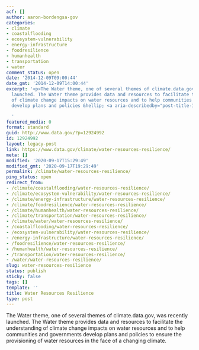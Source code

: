 ```yaml
---
acf: []
author: aaron-bordengsa-gov
categories:
- climate
- coastalflooding
- ecosystem-vulnerability
- energy-infrastructure
- foodresilience
- humanhealth
- transportation
- water
comment_status: open
date: '2014-12-09T09:00:44'
date_gmt: '2014-12-09T14:00:44'
excerpt: '<p>The Water theme, one of several themes of climate.data.gov, was recently
  launched. The Water theme provides data and resources to facilitate the understanding
  of climate change impacts on water resources and to help communities and governments
  develop plans and policies &hellip; <a aria-describedby="post-title-12924992" href="https://www.data.gov/climate/water-resources-resilience/">Continued</a></p>

  '
featured_media: 0
format: standard
guid: http://www.data.gov/?p=12924992
id: 12924992
layout: legacy-post
link: https://www.data.gov/climate/water-resources-resilience/
meta: []
modified: '2020-09-17T15:29:49'
modified_gmt: '2020-09-17T19:29:49'
permalink: /climate/water-resources-resilience/
ping_status: open
redirect_from:
- /climate/coastalflooding/water-resources-resilience/
- /climate/ecosystem-vulnerability/water-resources-resilience/
- /climate/energy-infrastructure/water-resources-resilience/
- /climate/foodresilience/water-resources-resilience/
- /climate/humanhealth/water-resources-resilience/
- /climate/transportation/water-resources-resilience/
- /climate/water/water-resources-resilience/
- /coastalflooding/water-resources-resilience/
- /ecosystem-vulnerability/water-resources-resilience/
- /energy-infrastructure/water-resources-resilience/
- /foodresilience/water-resources-resilience/
- /humanhealth/water-resources-resilience/
- /transportation/water-resources-resilience/
- /water/water-resources-resilience/
slug: water-resources-resilience
status: publish
sticky: false
tags: []
template: ''
title: Water Resources Resilience
type: post
---
```

The Water theme, one of several themes of climate.data.gov, was recently launched. The Water theme provides data and resources to facilitate the understanding of climate change impacts on water resources and to help communities and governments develop plans and policies to ensure the provisioning of water resources in the face of a changing climate.


